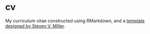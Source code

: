 # cv
My curriculum vitae constructed using RMarkdown, and a [template designed by Steven V. Miller](https://github.com/svmiller/svm-r-markdown-templates). 
